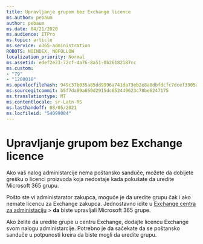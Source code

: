```yaml
---
title: Upravljanje grupom bez Exchange licence
ms.author: pebaum
author: pebaum
ms.date: 04/21/2020
ms.audience: ITPro
ms.topic: article
ms.service: o365-administration
ROBOTS: NOINDEX, NOFOLLOW
localization_priority: Normal
ms.assetid: edef2e23-72cf-4a76-8a51-0b26182187cc
ms.custom:
- "79"
- "1200018"
ms.openlocfilehash: 949c37b035a85dd9996a741da73eb2e8a0dbfdcfc7dcef3905aa78e5759404e9
ms.sourcegitcommit: b5f7da89a650d2915dc652449623c78be6247175
ms.translationtype: MT
ms.contentlocale: sr-Latn-RS
ms.lasthandoff: 08/05/2021
ms.locfileid: "54099084"
---
```

# <a name="manage-a-group-without-an-exchange-license"></a>Upravljanje grupom bez Exchange licence

Ako vaš nalog administarcije nema poštansko sanduče, možete da dobijete grešku o licenci proizvoda koja nedostaje kada pokušate da uredite Microsoft 365 grupu.
  
Pošto ste vi administarator zakupca, moguće je da uredite grupu čak i ako nemate licencu za Exchange zakupca. Jednostavno idite u [Exchange centra za administaciju](https://outlook.office365.com/ecp.aspx) \> **da** biste upravljali Microsoft 365 grupe.
  
Ako želite da uredite grupe u centru Exchange, dodajte licencu Exchange svom nalogu administarcije. Potrebno je da sačekate da se poštansko sanduče u potpunosti kreira da biste mogli da uredite grupu.
  